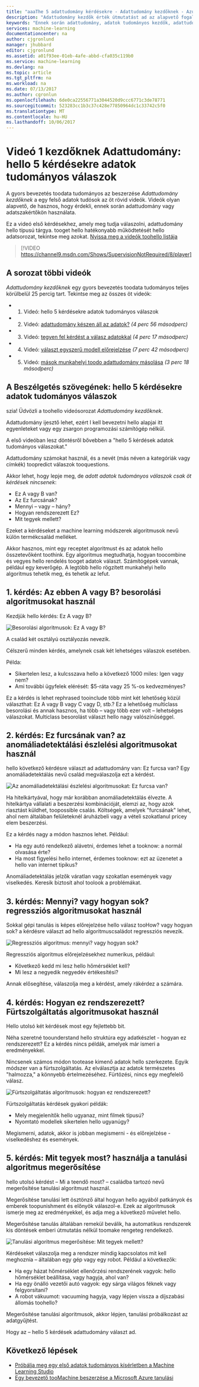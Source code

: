 ```yaml
---
title: "aaaThe 5 adattudomány kérdésekre - Adattudomány kezdőknek - Azure Machine Learning |} Microsoft Docs"
description: "Adattudomány kezdők érték útmutatást ad az alapvető fogalmait 5 rövid videók, a hello 5 kérdések adatok tudományos válaszok kezdve. Az Azure gépi tanulás."
keywords: "Ennek során adattudomány, adatok tudományos kezdők, adattudomány kezdők, adatok tudományos alapjai, tudományos kérdésekre, adatok tudományos videó, adatok tudományos bemutatása"
services: machine-learning
documentationcenter: na
author: cjgronlund
manager: jhubbard
editor: cjgronlund
ms.assetid: a01f93ee-01eb-4afe-abbd-cfa035c119b0
ms.service: machine-learning
ms.devlang: na
ms.topic: article
ms.tgt_pltfrm: na
ms.workload: na
ms.date: 07/13/2017
ms.author: cgronlun
ms.openlocfilehash: 6de0ca22556771a3044520d9ccc6771c3de78771
ms.sourcegitcommit: 523283cc1b3c37c428e77850964dc1c33742c5f0
ms.translationtype: MT
ms.contentlocale: hu-HU
ms.lasthandoff: 10/06/2017
---
```

# <a name="data-science-for-beginners-video-1-hello-5-questions-data-science-answers"></a>Videó 1 kezdőknek Adattudomány: hello 5 kérdésekre adatok tudományos válaszok
A gyors bevezetés toodata tudományos az beszerzése *Adattudomány kezdőknek* a egy felső adatok tudósok az öt rövid videók. Videók olyan alapvető, de hasznos, hogy érdekli, ennek során adattudomány vagy adatszakértőkön használata.

Ez a videó első kérdésekhez, amely meg tudja válaszolni, adattudomány hello típusú tárgya. tooget hello hatékonyabb működtetését hello adatsorozat, tekintse meg azokat. [Nyissa meg a videók toohello listája](#other-videos-in-this-series)
<br>

> [!VIDEO https://channel9.msdn.com/Shows/SupervisionNotRequired/8/player]
>
>

## <a name="other-videos-in-this-series"></a>A sorozat többi videók
*Adattudomány kezdőknek* egy gyors bevezetés toodata tudományos teljes körülbelül 25 percig tart. Tekintse meg az összes öt videók:

* 1. Videó: hello 5 kérdésekre adatok tudományos válaszok
* 2. Videó: [adattudomány készen áll az adatok?](machine-learning-data-science-for-beginners-is-your-data-ready-for-data-science.md) *(4 perc 56 másodperc)*
* 3. Videó: [tegyen fel kérdést a válasz adatokkal](machine-learning-data-science-for-beginners-ask-a-question-you-can-answer-with-data.md) *(4 perc 17 másodperc)*
* 4. Videó: [választ egyszerű modell előrejelzése](machine-learning-data-science-for-beginners-predict-an-answer-with-a-simple-model.md) *(7 perc 42 másodperc)*
* 5. Videó: [mások munkahelyi toodo adattudomány másolása](machine-learning-data-science-for-beginners-copy-other-peoples-work-to-do-data-science.md) *(3 perc 18 másodperc)*

## <a name="transcript-hello-5-questions-data-science-answers"></a>A Beszélgetés szövegének: hello 5 kérdésekre adatok tudományos válaszok
szia! Üdvözli a toohello videósorozat *Adattudomány kezdőknek*.

Adattudomány ijesztő lehet, ezért I kell bevezetni hello alapjai itt egyenleteket vagy egy zsargon programozási számítógép nélkül.

A első videóban lesz döntésről bővebben a "hello 5 kérdések adatok tudományos válaszokat."

Adattudomány számokat használ, és a nevét (más néven a kategóriák vagy címkék) toopredict válaszok tooquestions.

Akkor lehet, hogy lepje meg, de *adott adatok tudományos válaszok csak öt kérdések nincsenek*:

* Ez A vagy B van?
* Az Ez furcsának?
* Mennyi – vagy – hány?
* Hogyan rendszerezett Ez?
* Mit tegyek mellett?

Ezeket a kérdéseket a machine learning módszerek algoritmusok nevű külön termékcsalád melléket.

Akkor hasznos, mint egy receptet algoritmust és az adatok hello összetevőként toothink. Egy algoritmus megtudhatja, hogyan toocombine és vegyes hello rendelés tooget adatok választ. Számítógépek vannak, például egy keverőgép. A legtöbb hello rögzített munkahelyi hello algoritmus tehetik meg, és tehetik az lefut.

## <a name="question-1-is-this-a-or-b-uses-classification-algorithms"></a>1. kérdés: Az ebben A vagy B? besorolási algoritmusokat használ
Kezdjük hello kérdés: Ez A vagy B?

![Besorolási algoritmusok: Ez A vagy B?](./media/machine-learning-data-science-for-beginners-the-5-questions-data-science-answers/classification-algorithms.png)

A család két osztályú osztályozás nevezik.

Célszerű minden kérdés, amelynek csak két lehetséges válaszok esetében.

Példa:

* Sikertelen lesz, a kulcsszava hello a következő 1000 miles: Igen vagy nem?
* Ami további ügyfelek elérését: $5-ráta vagy 25 %-os kedvezményes?

Ez a kérdés is lehet rephrased tooinclude több mint két lehetőség közül választhat: Ez A vagy B vagy C vagy D, stb.?  Ez a lehetőség multiclass besorolási és annak hasznos, ha több – vagy több ezer volt – lehetséges válaszokat. Multiclass besorolást választ hello nagy valószínűséggel.

## <a name="question-2-is-this-weird-uses-anomaly-detection-algorithms"></a>2. kérdés: Ez furcsának van? az anomáliadetektálási észlelési algoritmusokat használ
hello következő kérdésre választ ad adattudomány van: Ez furcsa van? Egy anomáliadetektálás nevű család megválaszolja ezt a kérdést.

![Az anomáliadetektálási észlelési algoritmusokat: Ez furcsa van?](./media/machine-learning-data-science-for-beginners-the-5-questions-data-science-answers/anomaly-detection-algorithms.png)

Ha hitelkártyával, hogy már korábban anomáliadetektálás élvezte. A hitelkártya vállalati a beszerzési kombinációját, elemzi az, hogy azok riasztást küldhet, toopossible csalás. Költségek, amelyek "furcsának" lehet, ahol nem általában felületeknél áruházbeli vagy a vételi szokatlanul pricey elem beszerzési.

Ez a kérdés nagy a módon hasznos lehet. Például:

* Ha egy autó rendelkező alávetni, érdemes lehet a tooknow: a normál olvasása érte?
* Ha most figyelési hello internet, érdemes tooknow: ezt az üzenetet a hello van internet tipikus?

Anomáliadetektálás jelzők váratlan vagy szokatlan események vagy viselkedés. Keresik biztosít ahol toolook a problémákat.

## <a name="question-3-how-much-or-how-many-uses-regression-algorithms"></a>3. kérdés: Mennyi? vagy hogyan sok? regressziós algoritmusokat használ
Sokkal gépi tanulás is képes előrejelzése hello válasz tooHow? vagy hogyan sok? a kérdésre választ ad hello algoritmuscsaládot regressziós nevezik.

![Regressziós algoritmus: mennyi? vagy hogyan sok?](./media/machine-learning-data-science-for-beginners-the-5-questions-data-science-answers/regression-algorithms.png)

Regressziós algoritmus előrejelzésekhez numerikus, például:

* Következő kedd mi lesz hello hőmérséklet kell?  
* Mi lesz a negyedik negyedév értékesítési?

Annak elősegítése, válaszolja meg a kérdést, amely rákérdez a számára.

## <a name="question-4-how-is-this-organized-uses-clustering-algorithms"></a>4. kérdés: Hogyan ez rendszerezett? Fürtszolgáltatás algoritmusokat használ
Hello utolsó két kérdések most egy fejlettebb bit.

Néha szeretné toounderstand hello struktúra egy adatkészlet - hogyan ez rendszerezett? Ez a kérdés nincs példák, amelyek már ismeri a eredményekkel.

Nincsenek számos módon tootease kimenő adatok hello szerkezete. Egyik módszer van a fürtszolgáltatás. Az elválasztja az adatok természetes "halmozza," a könnyebb értelmezéséhez. Fürtözési, nincs egy megfelelő válasz.

![Fürtszolgáltatás algoritmusok: hogyan ez rendszerezett?](./media/machine-learning-data-science-for-beginners-the-5-questions-data-science-answers/clustering-algorithms.png)

Fürtszolgáltatás kérdések gyakori példák:

* Mely megjelenítők hello ugyanaz, mint filmek típusú?
* Nyomtató modellek sikertelen hello ugyanúgy?

Megismerni, adatok, akkor is jobban megismerni - és előrejelzése - viselkedéshez és események.  

## <a name="question-5-what-should-i-do-now-uses-reinforcement-learning-algorithms"></a>5. kérdés: Mit tegyek most? használja a tanulási algoritmus megerősítése
hello utolsó kérdést – Mi a teendő most? – családba tartozó nevű megerősítése tanulási algoritmust használ.

Megerősítése tanulási lett ösztönző által hogyan hello agyából patkányok és emberek toopunishment és előnyök válaszol-e. Ezek az algoritmusok ismerje meg az eredményekkel, és adja meg a következő művelet hello.

Megerősítése tanulás általában remekül beválik, ha automatikus rendszerek kis döntések emberi útmutatás nélkül toomake rengeteg rendelkező.

![Tanulási algoritmus megerősítése: Mit tegyek mellett?](./media/machine-learning-data-science-for-beginners-the-5-questions-data-science-answers/reinforcement-learning-algorithms.png)

Kérdéseket válaszolja meg a rendszer mindig kapcsolatos mit kell meghoznia – általában egy gép vagy egy robot. Például a következők:

* Ha egy házat hőmérséklet ellenőrzési rendszerének vagyok: hello hőmérséklet beállítása, vagy hagyja, ahol van?  
* Ha egy önálló vezetői autó vagyok: egy sárga világos féknek vagy felgyorsítani?  
* A robot vákuumot: vacuuming hagyja, vagy lépjen vissza a díjszabási állomás toohello?

Megerősítése tanulási algoritmusok, akkor lépjen, tanulási próbálkozást az adatgyűjtést.

Hogy az – hello 5 kérdések adattudomány választ ad.

## <a name="next-steps"></a>Következő lépések
* [Próbálja meg egy első adatok tudományos kísérletben a Machine Learning Studio](machine-learning-create-experiment.md)
* [Egy bevezető tooMachine beszerzése a Microsoft Azure tanulási](machine-learning-what-is-machine-learning.md)
